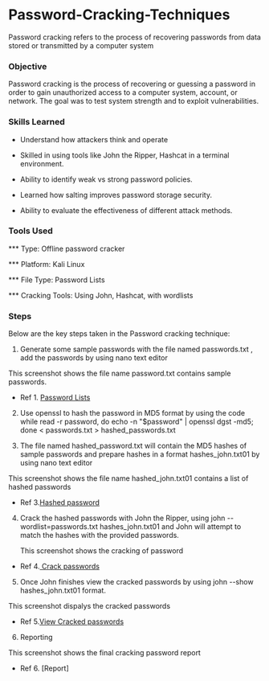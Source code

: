 # Password-Cracking-Techniques
Password cracking refers to the process of recovering passwords from data stored or transmitted by a computer system

### Objective

Password cracking is the process of recovering or guessing a password in order to gain unauthorized access to a computer system, account, or network. The goal was to test system strength and to exploit vulnerabilities.

### Skills Learned

-  Understand how attackers think and operate

-  Skilled in using tools like John the Ripper, Hashcat in a terminal environment.

-  Ability to identify weak vs strong password policies.

-  Learned how salting improves password storage security.

-  Ability to evaluate the effectiveness of different attack methods.

### Tools Used

*** Type: Offline password cracker

*** Platform: Kali Linux

*** File Type: Password Lists

*** Cracking Tools: Using John, Hashcat, with wordlists 


### Steps

Below are the key steps taken in the Password cracking technique:

1. Generate some sample passwords with the file named passwords.txt , add the passwords by using nano text editor

This screenshot shows the file name password.txt contains sample passwords.

* Ref 1. [Password Lists](https://github.com/Maffypeterp/Password-Cracking-Techniques/blob/main/Screenshot%202025-07-22%20121214.png)

2. Use openssl to hash the password in MD5 format by using the code while read -r password, do echo -n "$password" | openssl dgst -md5; done < passwords.txt > hashed_passwords.txt

3. The file named hashed_password.txt will contain the MD5 hashes of sample passwords and prepare hashes in a format hashes_john.txt01 by using nano text editor

This screenshot shows the file name hashed_john.txt01 contains a list of hashed passwords

* Ref 3.[Hashed password]( https://github.com/Maffypeterp/Password-Cracking-Techniques/blob/main/Screenshot%202025-07-22%20121335.png)

4. Crack the hashed passwords with John the Ripper, using john --wordlist=passwords.txt hashes_john.txt01 and John will attempt to match the hashes with the provided passwords.

   This screenshot shows the cracking of password
   
* Ref 4.[ Crack passwords](https://github.com/Maffypeterp/Password-Cracking-Techniques/blob/main/Screenshot%202025-07-22%20120708.png)

5. Once John finishes view the cracked passwords by using john --show hashes_john.txt01 format.

This screenshot dispalys the cracked passwords

* Ref 5.[View Cracked passwords](https://github.com/Maffypeterp/Password-Cracking-Techniques/blob/main/Screenshot%202025-07-22%20121001.png)

6. Reporting

This screenshot shows the final cracking password report

* Ref 6. [Report]


